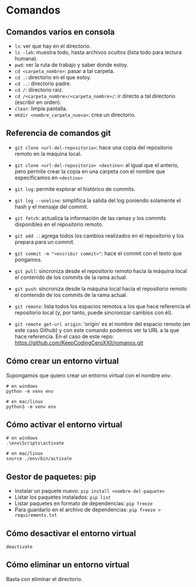 # Comandos
## Comandos varios en consola

- `ls`: ver que hay en el directorio.
- `ls -lah`: muestra todo, hasta archivos ocultos (lista todo para lectura humana).
- `pwd`: ver la ruta de trabajo y saber donde estoy.
- `cd <carpeta_nombre>`: pasar a tal carpeta.
- `cd .`: directorio en el que estoy.
- `cd ..`: directorio padre.
- `cd /`: directorio raiz.
- `cd /<carpeta_nombre>/<carpeta_nombre>/`: ir directo a tal directorio (escribir en orden).
- `clear`: limpia pantalla.
- `mkdir <nombre_carpeta_nueva>`: crea un directorio.


## Referencia de comandos git

- `git clone <url-del-repositorio>`: hace una copia del repositorio remoto en la máquina local.
- `git clone <url-del-repositorio> <destino>`: al igual que el anterio, pero permite crear la copia
  en una carpeta con el nombre que especificamos en `<destino>`

- `git log`: permite explorar el histórico de commits.
- `git log --oneline`: simplifica la salida del log poniendo solamente el hash y el mensaje del commit.

- `git fetch`: actualiza la información de las ramas y los commits disponibles en el repositorio remoto.
- `git add .`: agrega todos los cambios realizados en el repositorio y los prepara para un commit.
- `git commit -m "<escribir commit>"`: hace el commit con el texto que pongamos.
- `git pull`: sincroniza desde el repositorio remoto hacia la máquina local el contenido de los commits
  de la rama actual.
- `git push`: sincroniza desde la máquina local hacia el repositorio remoto el contenido de los commits
  de la rama actual.

- `git remote`: lista todos los espacios remotos a los que hace referencia el repositorio local (y, por tanto, puede
  sincronizar cambios con él).
- `git remote get-url origin`: 'origin' es el nombre del espacio remoto (en este caso Github) y con este comando
  podemos ver la URL a la que hace referencia. En el caso de este repo: <https://github.com/KeepCodingCeroXXII/romanos.git>

## Cómo crear un entorno virtual

Supongamos que quiero crear un entorno virtual con el nombre _env_.

```
# en windows
python -m venv env

# en mac/linux
python3 -m venv env
```

## Cómo activar el entorno virtual

```
# en windows
.\env\Scripts\activate

# en mac/linux
source ./env/bin/activate
```

## Gestor de paquetes: pip

- Instalar un paquete nuevo: `pip install <nombre-del-paquete>`
- Listar los paquetes instalados: `pip list`
- Listar paquetes en formato de dependencias: `pip freeze`
- Para guardarlo en el archivo de dependencias: `pip freeze > requirements.txt`

## Cómo desactivar el entorno virtual

```
deactivate
```

## Cómo eliminar un entorno virtual

Basta con eliminar el directorio.